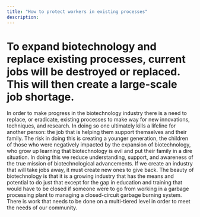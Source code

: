 ```yaml
---
title: "How to protect workers in existing processes"
description: ‎
---
```


# To expand biotechnology and replace existing processes, current jobs will be destroyed or replaced. This will then create a large-scale job shortage.

In order to make progress in the biotechnology industry there is a need to replace, or eradicate, existing processes to make way for new innovations, techniques, and research. In doing so one ultimately kills a lifeline for another person:  the job that is helping them support themselves and their family. The risk in doing this is creating a younger generation, the children of those who were negatively impacted by the expansion of biotechnology, who grow up learning that biotechnology is evil and put their family in a dire situation. In doing this we reduce understanding, support, and awareness of the true mission of biotechnological advancements. If we create an industry that will take jobs away, it must create new ones to give back. The beauty of biotechnology is that it is a growing industry that has the means and potential to do just that except for the gap in education and training that would have to be closed if someone were to go from working in a garbage processing plant to managing a closed-circuit garbage burning system. There is work that needs to be done on a multi-tiered level in order to meet the needs of our community.

